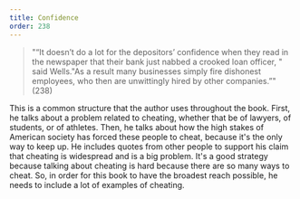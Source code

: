 ```yaml
---
title: Confidence
order: 238
---
```


> "“It doesn’t do a lot for the depositors’ confidence when they read in the newspaper that their bank just nabbed a crooked loan officer, " said Wells."As a result many businesses simply fire dishonest employees, who then are unwittingly hired by other companies.”" (238)

This is a common structure that the author uses throughout the book. First, he talks about a problem related to cheating, whether that be of lawyers, of students, or of athletes. Then, he talks about how the high stakes of American society has forced these people to cheat, because it's the only way to keep up. He includes quotes from other people to support his claim that cheating is widespread and is a big problem. It's a good strategy because talking about cheating is hard because there are so many ways to cheat. So, in order for this book to have the broadest reach possible, he needs to include a lot of examples of cheating.
